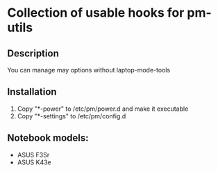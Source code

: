 # Collection of usable hooks for pm-utils #

## Description ##
You can manage may options without laptop-mode-tools

## Installation ##
1. Copy "*-power" to /etc/pm/power.d and make it executable
2. Copy "*-settings" to /etc/pm/config.d

## Notebook models: ##
* ASUS F3Sr
* ASUS K43e
